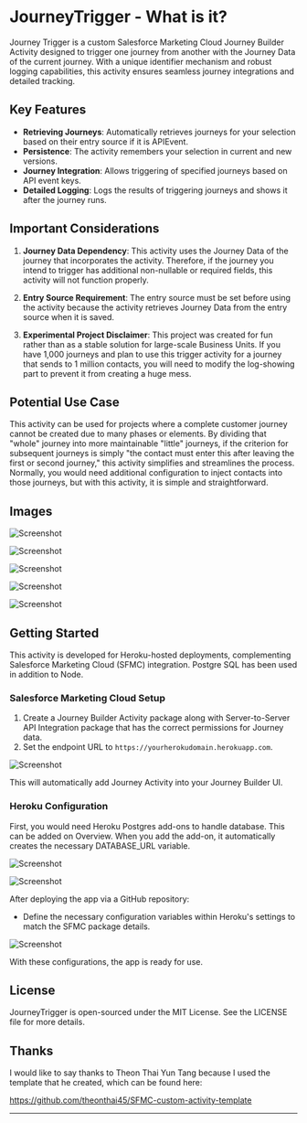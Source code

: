 # JourneyTrigger - What is it?

Journey Trigger is a custom Salesforce Marketing Cloud Journey Builder Activity designed to trigger one journey from another with the Journey Data of the current journey. With a unique identifier mechanism and robust logging capabilities, this activity ensures seamless journey integrations and detailed tracking.

## Key Features

- **Retrieving Journeys**: Automatically retrieves journeys for your selection based on their entry source if it is APIEvent.
- **Persistence**: The activity remembers your selection in current and new versions.
- **Journey Integration**: Allows triggering of specified journeys based on API event keys.
- **Detailed Logging**: Logs the results of triggering journeys and shows it after the journey runs.

## Important Considerations

1. **Journey Data Dependency**: This activity uses the Journey Data of the journey that incorporates the activity. Therefore, if the journey you intend to trigger has additional non-nullable or required fields, this activity will not function properly.

2. **Entry Source Requirement**: The entry source must be set before using the activity because the activity retrieves Journey Data from the entry source when it is saved.

3. **Experimental Project Disclaimer**: This project was created for fun rather than as a stable solution for large-scale Business Units. If you have 1,000 journeys and plan to use this trigger activity for a journey that sends to 1 million contacts, you will need to modify the log-showing part to prevent it from creating a huge mess.


## Potential Use Case

This activity can be used for projects where a complete customer journey cannot be created due to many phases or elements. By dividing that "whole" journey into more maintainable "little" journeys, if the criterion for subsequent journeys is simply "the contact must enter this after leaving the first or second journey," this activity simplifies and streamlines the process. Normally, you would need additional configuration to inject contacts into those journeys, but with this activity, it is simple and straightforward.

## Images

![Screenshot](/app_images/4.png)

![Screenshot](/app_images/6.png)

![Screenshot](/app_images/2.png)

![Screenshot](/app_images/3.png)

![Screenshot](/app_images/5.png)

## Getting Started

This activity is developed for Heroku-hosted deployments, complementing Salesforce Marketing Cloud (SFMC) integration. Postgre SQL has been used in addition to Node.

### Salesforce Marketing Cloud Setup

1. Create a Journey Builder Activity package along with Server-to-Server API Integration package that has the correct permissions for Journey data. 
2. Set the endpoint URL to `https://yourherokudomain.herokuapp.com`.
   
![Screenshot](/app_images/7.png)

This will automatically add Journey Activity into your Journey Builder UI.

### Heroku Configuration

First, you would need Heroku Postgres add-ons to handle database. This can be added on Overview. When you add the add-on, it automatically creates the necessary DATABASE_URL variable.

![Screenshot](/app_images/8.png)

![Screenshot](/app_images/9.png)

After deploying the app via a GitHub repository:

- Define the necessary configuration variables within Heroku's settings to match the SFMC package details.

![Screenshot](/app_images/10.png)

With these configurations, the app is ready for use.

## License

JourneyTrigger is open-sourced under the MIT License. See the LICENSE file for more details.

## Thanks

I would like to say thanks to Theon Thai Yun Tang because I used the template that he created, which can be found here:

https://github.com/theonthai45/SFMC-custom-activity-template

---
